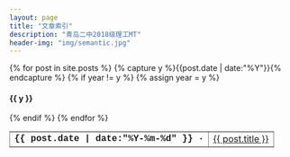 ```yaml
---
layout: page
title: "文章索引"
description: "青岛二中2018级理工MT"
header-img: "img/semantic.jpg"
---
```


  <table class="listing" style="border-collapse: collapse; width: 100%; border-style: none;" border="1">
<tbody>
{% for post in site.posts %}
  {% capture y %}{{post.date | date:"%Y"}}{% endcapture %}
  {% if year != y %}
    {% assign year = y %}
    <h4>{{ y }}</h4>
  {% endif %}

<tr>
<td><time style="font-weight: bolder; font-family: Courier New, monospace" datetime="{{ post.date | date:"%Y-%m-%d" }}">{{ post.date | date:"%Y-%m-%d" }} · </time></td>
<td><a href="{{ post.url | prepend: site.baseurl }}" title="{{ post.title }}" target="_blank">{{ post.title }}</a></td>
</tr>
{% endfor %}
</tbody>
</table>